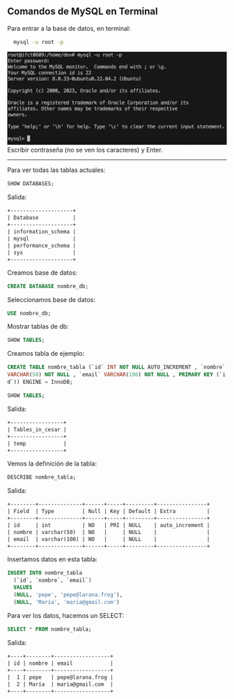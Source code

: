 ## Comandos de MySQL en Terminal

Para entrar a la base de datos, en terminal:
```bash
  mysql -u root -p
```
![Consola MySQL](image.png)
Escribir contraseña (no se ven los caracteres) y Enter.

---
Para ver todas las tablas actuales:
```sql
SHOW DATABASES;
```
Salida:
```
+--------------------+
| Database           |
+--------------------+
| information_schema |
| mysql              |
| performance_schema |
| sys                |
+--------------------+
```
Creamos base de datos:
```sql
CREATE DATABASE nombre_db;
```
Seleccionamos base de datos:
```sql
USE nombre_db;
````
Mostrar tablas de db:
```sql
SHOW TABLES;
```
Creamos tabla de ejemplo:
```sql
CREATE TABLE nombre_tabla (`id` INT NOT NULL AUTO_INCREMENT , `nombre`
VARCHAR(50) NOT NULL , `email` VARCHAR(100) NOT NULL , PRIMARY KEY (`i
d`)) ENGINE = InnoDB;
```
```sql
SHOW TABLES;
```
Salida:
```
+-----------------+
| Tables_in_cesar |
+-----------------+
| temp            |
+-----------------+
```
Vemos la definición de la tabla:
```sql
DESCRIBE nombre_tabla;
```
Salida:
```
+--------+--------------+------+-----+---------+----------------+
| Field  | Type         | Null | Key | Default | Extra          |
+--------+--------------+------+-----+---------+----------------+
| id     | int          | NO   | PRI | NULL    | auto_increment |
| nombre | varchar(50)  | NO   |     | NULL    |                |
| email  | varchar(100) | NO   |     | NULL    |                |
+--------+--------------+------+-----+---------+----------------+
```
Insertamos datos en esta tabla:
```sql
INSERT INTO nombre_tabla 
  (`id`, `nombre`, `email`) 
  VALUES 
  (NULL, 'pepe', 'pepe@larana.frog'), 
  (NULL, 'María', 'maria@gmail.com')
```
Para ver los datos, hacemos un SELECT:
```sql
SELECT * FROM nombre_tabla;
```
Salida:
```
+----+--------+------------------+
| id | nombre | email            |
+----+--------+------------------+
|  1 | pepe   | pepe@larana.frog |
|  2 | María  | maria@gmail.com  |
+----+--------+------------------+
```